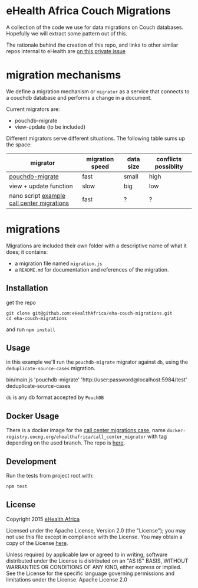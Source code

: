 # eHealth Africa Couch Migrations

A collection of the code we use for data migrations on Couch databases. Hopefully we will extract some pattern out of this.

The rationale behind the creation of this repo, and links to other similar repos internal to eHealth are [on this private issue](https://github.com/eHealthAfrica/sense-dashboard/issues/64)


# migration mechanisms

We define a migration mechanism or `migrator` as a service that connects to a couchdb database
and performs a change in a document.

Current migrators are:

- pouchdb-migrate
- view-update (to be included)

Different migrators serve different situations. The following table sums up the space:


| migrator                                                                                             | migration speed  | data size     | conflicts possiblity |
| -------------                                                                                        | -------------    | ------------- | -------------------- |
| [pouchdb-migrate](https://github.com/eHealthAfrica/pouchdb-migrate)                                  | fast             | small         |  high                |
| view + update function                                                                               | slow             | big           |  low                 |
| nano script [example call center migrations](https://github.com/eHealthAfrica/call-center-migration) | fast             |    ?          |     ?                |


# migrations

Migrations are included their own folder with a descriptive name of what it does; it contains:
- a migration file named `migration.js`
- a `README.md` for documentation and references of the migration.


Installation
---

get the repo

```
git clone git@github.com:eHealthAfrica/eha-couch-migrations.git
cd eha-couch-migrations
```

and run ` npm install `


Usage
-----

in this example we'll run the `pouchdb-migrate` migrator against `db`, using the `deduplicate-source-cases` migration.

bin/main.js 'pouchdb-migrate' 'http://user:password@localhost:5984/test' deduplicate-source-cases

`db` is any db format accepted by `PouchDB`

Docker Usage
----

There is a docker image for the [call center migrations case](https://github.com/eHealthAfrica/call-center-migration), name `docker-registry.eocng.org/ehealthafrica/call_center_migrator`
with tag depending on the used branch.
The repo is [here](https://github.com/eHealthAfrica/ehealth-deployment/tree/docker/projects/call-center-migrations).


Development
-----------

Run the tests from project root with:

```sh
npm test
```

## License

Copyright 2015 [eHealth Africa](http://ehealthafrica.org)

Licensed under the Apache License, Version 2.0 (the "License"); you
may not use this file except in compliance with the License.  You may
obtain a copy of the License [here](/LICENSE).

Unless required by applicable law or agreed to in writing, software
distributed under the License is distributed on an "AS IS" BASIS,
WITHOUT WARRANTIES OR CONDITIONS OF ANY KIND, either express or
implied.  See the License for the specific language governing
permissions and limitations under the License.
Apache License 2.0
